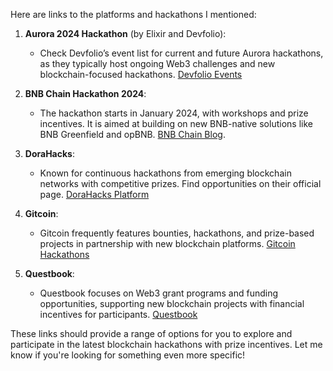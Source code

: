 
Here are links to the platforms and hackathons I mentioned:

1. **Aurora 2024 Hackathon** (by Elixir and Devfolio): 
   - Check Devfolio’s event list for current and future Aurora hackathons, as they typically host ongoing Web3 challenges and new blockchain-focused hackathons. [Devfolio Events](https://devfolio.co/hackathons)

2. **BNB Chain Hackathon 2024**:
   - The hackathon starts in January 2024, with workshops and prize incentives. It is aimed at building on new BNB-native solutions like BNB Greenfield and opBNB. [BNB Chain Blog](https://www.bnbchain.org/en/blog/bnb-chain-hackathon-2024/).

3. **DoraHacks**:
   - Known for continuous hackathons from emerging blockchain networks with competitive prizes. Find opportunities on their official page. [DoraHacks Platform](https://dorahacks.io/)

4. **Gitcoin**:
   - Gitcoin frequently features bounties, hackathons, and prize-based projects in partnership with new blockchain platforms. [Gitcoin Hackathons](https://gitcoin.co/hackathons)

5. **Questbook**:
   - Questbook focuses on Web3 grant programs and funding opportunities, supporting new blockchain projects with financial incentives for participants. [Questbook](https://questbook.app/)

These links should provide a range of options for you to explore and participate in the latest blockchain hackathons with prize incentives. Let me know if you're looking for something even more specific!